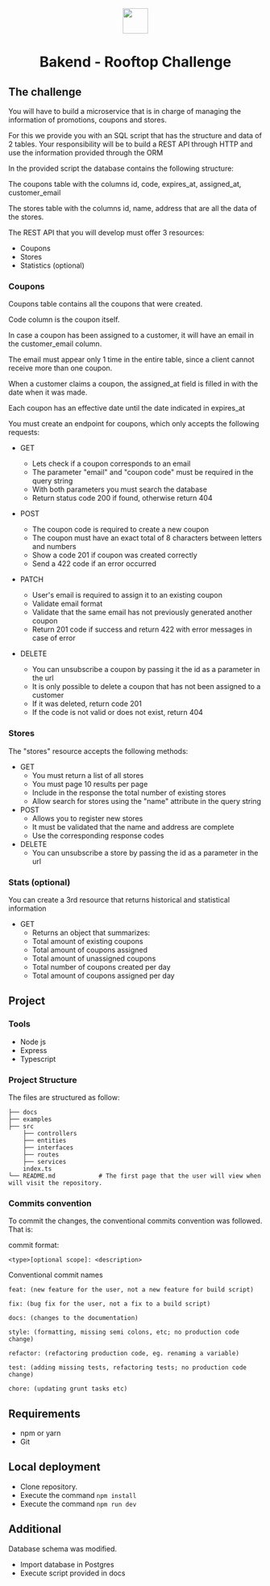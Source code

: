 <br/><br/>
<br/><br/>

<p align="center">
    <img height="50" src="https://rooftop.dev/images/rooftop-logo.webp">
   </p>

   <h1 align="center">Bakend - Rooftop Challenge</h1>
   
  
## The challenge
You will have to build a microservice that is in charge of managing the information of promotions, coupons and stores.

For this we provide you with an SQL script that has the structure and data of 2 tables. 
Your responsibility will be to build a REST API through HTTP and use the information provided through the ORM

In the provided script the database contains the following structure:

The coupons table with the columns id, code, expires_at, assigned_at, customer_email

The stores table with the columns id, name, address that are all the data of the stores.

The REST API that you will develop must offer 3 resources:
- Coupons
- Stores
- Statistics (optional)

### Coupons

Coupons table contains all the coupons that were created.

Code column is the coupon itself.

In case a coupon has been assigned to a customer, it will have an email in the customer_email column.

The email must appear only 1 time in the entire table, since a client cannot receive more than one coupon.

When a customer claims a coupon, the assigned_at field is filled in with the date when it was made.

Each coupon has an effective date until the date indicated in expires_at

You must create an endpoint for coupons, which only accepts the following requests:

- GET
  - Lets check if a coupon corresponds to an email
  - The parameter "email" and "coupon code" must be required in the query string
  - With both parameters you must search the database
  - Return status code 200 if found, otherwise return 404
  
- POST
  - The coupon code is required to create a new coupon
  - The coupon must have an exact total of 8 characters between letters and numbers
  - Show a code 201 if coupon was created correctly
  - Send a 422 code if an error occurred

- PATCH
  - User's email is required to assign it to an existing coupon
  - Validate email format
  - Validate that the same email has not previously generated another coupon
  - Return 201 code if success and return 422 with error messages in case of error 
  
- DELETE
  - You can unsubscribe a coupon by passing it the id as a parameter in the url
  - It is only possible to delete a coupon that has not been assigned to a customer
  - If it was deleted, return code 201
  - If the code is not valid or does not exist, return 404
  
### Stores
The "stores" resource accepts the following methods:

- GET
  - You must return a list of all stores
  - You must page 10 results per page
  - Include in the response the total number of existing stores
  - Allow search for stores using the "name" attribute in the query string
- POST
  - Allows you to register new stores
  - It must be validated that the name and address are complete
  - Use the corresponding response codes
- DELETE
  - You can unsubscribe a store by passing the id as a parameter in the url
  
###  Stats (optional)
You can create a 3rd resource that returns historical and statistical information

- GET
  - Returns an object that summarizes:
  - Total amount of existing coupons
  - Total amount of coupons assigned
  - Total amount of unassigned coupons
  - Total number of coupons created per day
  - Total amount of coupons assigned per day
  

## Project

### Tools

- Node js
- Express
- Typescript

### Project Structure
The files are structured as follow:

    ├── docs          
    ├── examples 
    ├── src
        ├── controllers          
        ├── entities     
        ├── interfaces          
        ├── routes 
        ├── services            
        index.ts
    └── README.md            # The first page that the user will view when will visit the repository.
    

### Commits convention

To commit the changes, the conventional commits convention was followed. That is:

commit format:

    <type>[optional scope]: <description>
    
Conventional commit names

    feat: (new feature for the user, not a new feature for build script)
    
    fix: (bug fix for the user, not a fix to a build script)
    
    docs: (changes to the documentation)
    
    style: (formatting, missing semi colons, etc; no production code change)
    
    refactor: (refactoring production code, eg. renaming a variable)
    
    test: (adding missing tests, refactoring tests; no production code change)
    
    chore: (updating grunt tasks etc)

## Requirements
* npm or yarn
* Git

## Local deployment
* Clone repository.
* Execute the command `npm install`
* Execute the command `npm run dev`

## Additional

Database schema was modified.
* Import database in Postgres
* Execute script provided in docs
